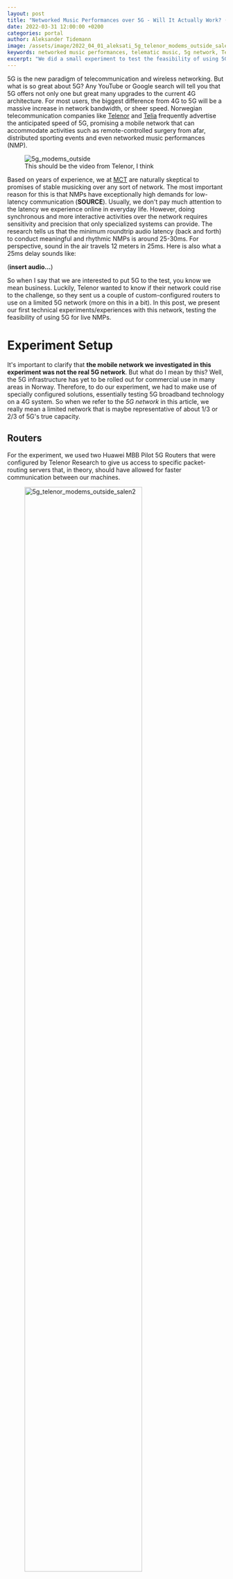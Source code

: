 ```yaml
---
layout: post
title: "Networked Music Performances over 5G - Will It Actually Work? (part 1)"
date: 2022-03-31 12:00:00 +0200
categories: portal
author: Aleksander Tidemann
image: /assets/image/2022_04_01_aleksati_5g_telenor_modems_outside_salen1.jpg
keywords: networked music performances, telematic music, 5g network, Telenor Research, Lola, Jacktrip, audio and video latency
excerpt: "We did a small experiment to test the feasibility of using 5G networks for live networked music performances. Here are the preliminary results."
---
```


5G is the new paradigm of telecommunication and wireless networking. But what is so great about 5G? Any YouTube or Google search will tell you that 5G offers not only one but great many upgrades to the current 4G architecture. For most users, the biggest difference from 4G to 5G will be a massive increase in network bandwidth, or sheer speed. Norwegian telecommunication companies like [Telenor](https://www.telenor.no/5g/) and [Telia](https://www.telia.no/nett/5g/) frequently advertise the anticipated speed of 5G, promising a mobile network that can accommodate activities such as remote-controlled surgery from afar, distributed sporting events and even networked music performances (NMP).

<figure style="float: none">
   <img src="/assets/image/2022_04_01_aleksati_5g_telenor_modems_outside_salen1.jpg" alt="5g_modems_outside" title="Image Title" width="auto" />
   <figcaption>This should be the video from Telenor, I think</figcaption>
</figure>

Based on years of experience, we at [MCT](https://www.uio.no/english/studies/programmes/mct-master/) are naturally skeptical to promises of stable musicking over any sort of network. The most important reason for this is that NMPs have exceptionally high demands for low-latency communication (**SOURCE**). Usually, we don't pay much attention to the latency we experience online in everyday life. However, doing synchronous and more interactive activities over the network requires sensitivity and precision that only specialized systems can provide. The research tells us that the minimum roundtrip audio latency (back and forth) to conduct meaningful and rhythmic NMPs is around 25-30ms. For perspective, sound in the air travels 12 meters in 25ms. Here is also what a 25ms delay sounds like:

(**insert audio...**)

So when I say that we are interested to put 5G to the test, you know we mean business. Luckily, Telenor wanted to know if their network could rise to the challenge, so they sent us a couple of custom-configured routers to use on a limited 5G network (more on this in a bit). In this post, we present our first technical experiments/experiences with this network, testing the feasibility of using 5G for live NMPs.

# Experiment Setup

It's important to clarify that **the mobile network we investigated in this experiment was not the real 5G network**. But what do I mean by this? Well, the 5G infrastructure has yet to be rolled out for commercial use in many areas in Norway. Therefore, to do our experiment, we had to make use of specially configured solutions, essentially testing 5G broadband technology on a 4G system. So when we refer to the _5G network_ in this article, we really mean a limited network that is maybe representative of about 1/3 or 2/3 of 5G's true capacity.

## Routers

For the experiment, we used two Huawei MBB Pilot 5G Routers that were configured by Telenor Research to give us access to specific packet-routing servers that, in theory, should have allowed for faster communication between our machines.

<figure style="float: none">
   <img src="/assets/image/2022_04_01_aleksati_5g_telenor_modems_outside_salen2.jpg" alt="5g_telenor_modems_outside_salen2" title="5g_telenor_modems_outside_salen2" width="80%" />
   <figcaption></figcaption>
</figure>

## Time, Place and Coverage

The experiments were carried out on March 30th, 2022, between 10am-3pm, at the Department of Musicology, University of Oslo. We got good estimates of our network reception using the routers' own location optimizing software and Telenor's [online coverage map](https://www.telenor.no/dekning/#dekningskart), as seen below. Since the 5G reception inside our department was quite poor, we placed the routers outside and further south of our department, facing the NRK building. Here, we managed to get a pretty stable 75% coverage rate with the devices placed at 1.5 meters distance from each other.

<figure style="float: left">
    <div style="display:flex;">
        <div>
            <img src="/assets/image/2022_04_01_aleksati_5g_telenor_modem_coverage.png" alt="5g_telenor_modems_outside" title="5g_telenor_modems_outside" width="96%" />
        </div>
        <div>
            <img src="/assets/image/2022_04_01_aleksati_5g_telenor_coverage.jpg" alt="5g_telenor_coverage" title="5g_telenor_coverage" width="auto"/>
        </div>
    </div>
    <figcaption> visit our [exact modem coordinates](https://goo.gl/maps/VJXb1KhEBAaPhz4x6)</figcaption>
</figure>

## Hardware and Software

Besides the Huawei routers, we used two custom configured hardware systems specifically designed to provide optimal conditions for NMPs, built by us at MCT. The two _Lola racks_, as they are called, are essentially bundles of high-end software, audio/video peripherals and networking tools which can provide the lowest possible latency on audio/video transmission over the network, if all the pieces of the puzzle are correct.

Full documenatation and more detailed info about the Lola racks will be avaliable here at our GitHub a short while:

- [https://github.com/MCT-master/NMP-Portable-Kits](https://github.com/MCT-master/NMP-Portable-Kits)

<figure style="float: none">
    <img src="/assets/image/2022_04_01_aleksati_5g_telenor_lolaracks.jpg" alt="5g_telenor_lolaracks" title="5g_telenor_lolaracks" width="80%" />
    <figcaption>Our two Lola racks in action, specifically designed to provide ultra low-latency for NMPs.</figcaption>
</figure>

The _Lola racks_ get their name from the [Lola software](https://lola.conts.it), a high-end AV transmission software. Lola has been our go-to choice for NMPs for years now. The software requires premium GPUs, soundcards with very stable ASIO drivers (such as RME that buffer as low as 32 samples), and specialized XIMEA video cameras that send uncompressed video via USB 3 to provide ultra-low latency audio and video transmission.

In addition to Lola, we also used the [JackTrip software](https://www.jacktrip.org) for this experiment. JackTrip is audio-only but enables us to use low-end laptops and soundcards to transmit uncompressed audio, effectively tolerating a more jittery network.

# Method

To test the feasibility of using 5G networks for live NMPs, we need to find the best tradeoff between technical stability, quality and latency on the network. Having low latency does not mean the quality of the AV signal is usable, and vice versa. To do this, we did three principal investigations.

## 1. Measuring the Bandwidth

By using network utility Ping and an [online network speed testing tool](https://www.speedtest.net/) we made approximations on the network performance throughout the experiment to ensure our transmission was within range of the avaliable bandwidth. Additionally, these tools gave us rough estimates on the ping time network latency.

## 2. Finding the Sweet Spot

By looping back a constant audio and video stream between the two machines, we were able to continously monitor the AV quality and fine-tune software parameter to acheive glitch-free transmission. This was necessary to find a sweet spot for stable audio and video transmission.

<figure style="float: none">
    <img src="/assets/image/2022_04_01_aleksati_5g_telenor_sweetspot_method.jpg" alt="5g_telenor_sweetspot_method" title="5g_telenor_sweetspot_method" width="auto" />
    <figcaption>Routing diagram for finding AV sweet spots.</figcaption>
</figure>

We used JackTrip and Lola to find the audio sweet spot, sending 2 channels of 16bit 48kHZ uncompressed audio over the network while adjusting the internal buffer/sample size to find the lowest possible number that ensured stable audio transmission over a significant period (maybe 10minutes total). For video, we used a similar approach with Lola; adjusting the framerate, compression amount, and video resolution to find the sweet spot.

## 3. Measuring the Latency

With the software fine-tuned and configured, we could now measure the audio and video latency using a similar loopback system as described above.

<figure style="float: none">
    <img src="/assets/image/2022_04_01_aleksati_5g_telenor_latency_method.jpg" alt="5g_telenor_latency_method" title="5g_telenor_latency_method" width="auto" />
    <figcaption>Routing diagram for measuring the audio and video latency.</figcaption>
</figure>

To make the latency measurements for audio, we used a third system (laptop with a designated audio interface) that could send and receive audio from the one of the _Lola racks_. To avoid dealing with any internal system latency of the latop and its audio interface, we closed output 2 to input 1 on the laptop soundcard, as depicted in the diagram below. Identical audio was then sent to output 1 and 2 so we could measure the latency of our external system by looking at the temporal offset between input 1 and 2. As such, we bypassed any issues related to internal system latency of our dedicated laptop and soundcard.

<figure style="float: left">
    <div style="display:flex;">
        <div>
            <img src="/assets/image/2022_04_01_aleksati_5g_telenor_latency_third_laptop_routing.png" 
            alt="5g_telenor_latency_third_laptop_routing" 
            title="5g_telenor_latency_third_laptop_routing" 
            width="auto%" />
        </div>
        <div>
            <img src="/assets/image/2022_04_01_aleksati_5g_telenor_video_latency_routing.png" 
            alt="5g_telenor_video_latency_routing" 
            title="5g_telenor_video_latency_routing" 
            width="95%"/>
        </div>
    </div>
    <figcaption>Routing diagrams of AV latency measurement. On the left, the system for measuring the audio latency. On the right, the system for measuring video latency.</figcaption>
</figure>

Thus, we can compare one input from we get from the _Lola racks_

For video, .. given we have our two monitors

We tested the latency and quality of audio and video transmission.
So having a good latency does not mean the quality of the AV signal is usable.

We are only interested in cases where we can actually use the system for audio and video transmission

How we actual did the experiement
Explain the audio latency routing.
Explain the method for testing what the audio quality..

Loopback into audacity
compared that signal with a bare network latency test over jacktrip

Video latency as well.

# Results

## Bandwidth

Our speed testing results varied throughout the experiment, but multiple tests on two different servers showed an average of around 400Mbps download speed, 60Mbps upload speed, and a ping time of about 30-40ms (between one machine and the server). This indicates that transmitting, for instance, 16bit uncompressed audio at 48Khz, which requires 1.5Mbps bandwidth per channel, should be no problem. However, adding video would render us closer to the 100Mpbs/1GB range where things could get interesting. The latency results revealed an average network utility ping time of 130-200ms between our two machines, which is was more concerning.

<figure style="float: none">
    <img src="/assets/image/2022_04_01_aleksati_5g_telenor_speedtest.png" alt="5g_telenor_speedtest" title="5g_telenor_speedtest" width="80%" />
    <figcaption>Representative speed test between the Department of Musciology, UiO and a server in Oslo through a Huawei MBB Pilot 5G Router on a limited 5G network.</figcaption>
</figure>

## Sweet spot

## Latency

With NMPs, its
Important to explore the best tradeoff between stability/quality and latency

We only got decent result using 512 buffer size. That was the lowest buffersize we could used that sufficiently tolerated the network jitter. Otherwise, the system would be completely unusable due to massive dropouts. Again, we are only intereted in what actually works, practically.

Tuning buffers in Lola helped, but did not work ..

audio roundtrip was 165ms. very stable. one-way latency
the network roundtrip was 95-100ms.

Give an audio example of 165 ms of audio (just use Max)

Video was better. we got a decent result using ..
adjust video buffer
Latency of 116ms for video.
Show the video

# In Summary

With the ultimate goal being if 5G one day can fully support a wide variety of NMPs over their mobile network.

The bare minimum technical necessity of doing a NMP is to have stable AV connection between two locations.
Meaning a pleasent and contonous stream of audio and video.

Important to stress the fact that without a rock solid network connection with ultra-low latency, live networked music rehersals/performances/events are unlikely to have any serious commercial application.

In terms of the strategies? Could it work? Maybe..

Lots of restrictions..

However, we only tested a fake version.

The idea now is to test on an actual 5g network. In theory, it should produce better results. utilizing the power of the entire 5g System Architecture.

Going forward, this needs to be examined.

In my personal option; a stable and high-bandwidt system with a roundtrip latency less than 50ms would be measure of a success.

Considering the limitations of wireless telecommunication systems.

# Going Forward

# References
